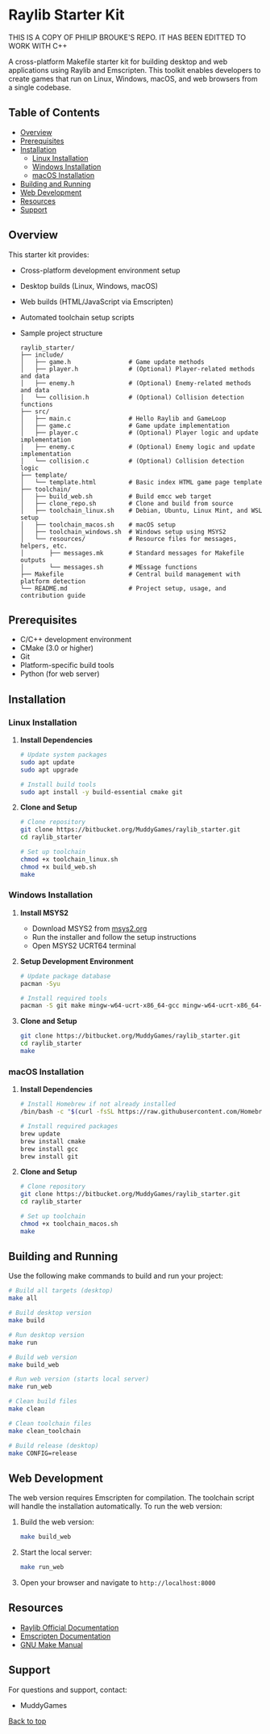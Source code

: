 # Raylib Starter Kit <a name="raylib-starter-kit"></a>

THIS IS A COPY OF PHILIP BROUKE'S REPO. IT HAS BEEN EDITTED TO WORK WITH C++

A cross-platform Makefile starter kit for building desktop and web applications using Raylib and Emscripten. This toolkit enables developers to create games that run on Linux, Windows, macOS, and web browsers from a single codebase.

## Table of Contents

- [Overview](#overview)
- [Prerequisites](#prerequisites)
- [Installation](#installation)
  - [Linux Installation](#linux-installation)
  - [Windows Installation](#windows-installation)
  - [macOS Installation](#macos-installation)
- [Building and Running](#building-and-running)
- [Web Development](#web-development)
- [Resources](#resources)
- [Support](#support)

## Overview <a name="overview"></a>

This starter kit provides:

- Cross-platform development environment setup
- Desktop builds (Linux, Windows, macOS)
- Web builds (HTML/JavaScript via Emscripten)
- Automated toolchain setup scripts
- Sample project structure

	```
	raylib_starter/
	├── include/ 
	│   ├── game.h                # Game update methods
	│   ├── player.h              # (Optional) Player-related methods and data
	│   ├── enemy.h               # (Optional) Enemy-related methods and data
	│   └── collision.h           # (Optional) Collision detection functions
	├── src/
	│   ├── main.c                # Hello Raylib and GameLoop
	│   ├── game.c                # Game update implementation
	│   ├── player.c              # (Optional) Player logic and update implementation
	│   ├── enemy.c               # (Optional) Enemy logic and update implementation
	│   └── collision.c           # (Optional) Collision detection logic
	├── template/
	│   └── template.html         # Basic index HTML game page template
	├── toolchain/
	│   ├── build_web.sh          # Build emcc web target
	│   ├── clone_repo.sh         # Clone and build from source
	│   ├── toolchain_linux.sh    # Debian, Ubuntu, Linux Mint, and WSL setup
	│   ├── toolchain_macos.sh    # macOS setup
	│   ├── toolchain_windows.sh  # Windows setup using MSYS2
	│   └── resources/            # Resource files for messages, helpers, etc.
	│       ├── messages.mk       # Standard messages for Makefile outputs
	│       └── messages.sh       # MEssage functions
	├── Makefile                  # Central build management with platform detection
	└── README.md                 # Project setup, usage, and contribution guide
	```


## Prerequisites <a name="prerequisites"></a>

- C/C++ development environment
- CMake (3.0 or higher)
- Git
- Platform-specific build tools
- Python (for web server)

## Installation <a name="installation"></a>

### Linux Installation <a name="linux-installation"></a>

1. **Install Dependencies**
   ```bash
   # Update system packages
   sudo apt update
   sudo apt upgrade

   # Install build tools
   sudo apt install -y build-essential cmake git
   ```

2. **Clone and Setup**
   ```bash
   # Clone repository
   git clone https://bitbucket.org/MuddyGames/raylib_starter.git
   cd raylib_starter

   # Set up toolchain
   chmod +x toolchain_linux.sh
   chmod +x build_web.sh
   make
   ```

### Windows Installation <a name="windows-installation"></a>

1. **Install MSYS2**

	- Download MSYS2 from [msys2.org](https://www.msys2.org/)
	- Run the installer and follow the setup instructions
	- Open MSYS2 UCRT64 terminal

2. **Setup Development Environment**
   ```bash
   # Update package database
   pacman -Syu

   # Install required tools
   pacman -S git make mingw-w64-ucrt-x86_64-gcc mingw-w64-ucrt-x86_64-cmake
   ```

3. **Clone and Setup**
   ```bash
   git clone https://bitbucket.org/MuddyGames/raylib_starter.git
   cd raylib_starter
   make
   ```

### macOS Installation <a name="macos-installation"></a>

1. **Install Dependencies**
   ```bash
   # Install Homebrew if not already installed
   /bin/bash -c "$(curl -fsSL https://raw.githubusercontent.com/Homebrew/install/HEAD/install.sh)"

   # Install required packages
   brew update
   brew install cmake
   brew install gcc
   brew install git
   ```

2. **Clone and Setup**
   ```bash
   # Clone repository
   git clone https://bitbucket.org/MuddyGames/raylib_starter.git
   cd raylib_starter

   # Set up toolchain
   chmod +x toolchain_macos.sh
   make
   ```

## Building and Running <a name="building-and-running"></a>

Use the following make commands to build and run your project:

```bash
# Build all targets (desktop)
make all

# Build desktop version
make build

# Run desktop version
make run

# Build web version
make build_web

# Run web version (starts local server)
make run_web

# Clean build files
make clean

# Clean toolchain files
make clean_toolchain

# Build release (desktop)
make CONFIG=release
```

## Web Development <a name="web-fevelopment"></a>

The web version requires Emscripten for compilation. The toolchain script will handle the installation automatically. To run the web version:

1. Build the web version:
   ```bash
   make build_web
   ```

2. Start the local server:
   ```bash
   make run_web
   ```

3. Open your browser and navigate to `http://localhost:8000`

## Resources <a name="resources"></a>

- [Raylib Official Documentation](https://www.raylib.com/)
- [Emscripten Documentation](https://emscripten.org/)
- [GNU Make Manual](https://www.gnu.org/software/make/manual/html_node/Introduction.html)

## Support <a name="support"></a>

For questions and support, contact:
- MuddyGames


[Back to top](#raylib-starter-kit)